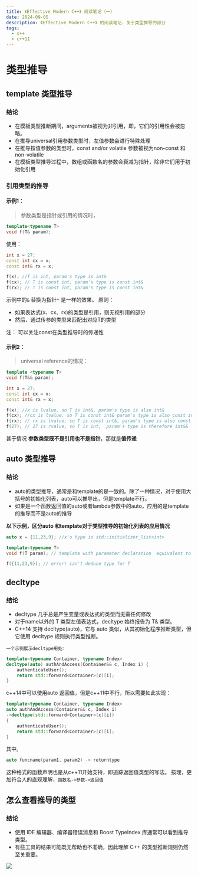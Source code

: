 ```yaml
---
title: 《Effective Modern C++》 阅读笔记（一）
date: 2024-09-05
description: 《Effective Modern C++》 的阅读笔记，关于类型推导的部分
tags:
  - c++
  - c++11
---
```


# 类型推导

## template 类型推导

### 结论
- 在模板类型推断期间，arguments被视为非引用，即，它们的引用性会被忽略。
- 在推导universal引用参数类型时，左值参数会进行特殊处理
- 在推导按值参数的类型时，const and/or volatile 参数被视为non-const 和 non-volatile
- 在模板类型推导过程中，数组或函数名的参数会衰减为指针，除非它们用于初始化引用

### 引用类型的推导
#### 示例1：
> 参数类型是指针或引用的情况时，
```c++
template<typename T> 
void f(T& param);
```
使用：
```c++
int x = 27; 
const int cx = x; 
const int& rx = x;

f(x); //T is int, param's type is int& 
f(cx); // T is const int, param's type is const int& 
f(rx); // T is const int, param's type is const int&
```

示例中的`&` 替换为指针`*` 是一样的效果。
原则：
- 如果表达式(x、cx、rx)的类型是引用，则无视引用的部分
- 然后，通过传参的类型来匹配出对应T的类型

注：  可以关注const在类型推导时的传递性

#### 示例2：
> universal reference的情况：
```c++
template <typename T> 
void f(T&& param); 

int x = 27; 
const int cx = x; 
const int& rx = x;

f(x); //x is lvalue, so T is int&, param's type is alse int& 
f(cx); //cx is lvalue, so T is const int& param's type is also const int& 
f(rx); // rx is lvalue, so T is const int&, param's type is also const int& 
f(27); // 27 is rvalue, so T is int,  param's type is therefore int&&
```

甚于情况 **参数类型既不是引用也不是指针**，那就是**值传递**


## auto 类型推导

### 结论
- auto的类型推导，通常是和template的是一致的。除了一种情况，对于使用大括号的初始化列表，auto可以推导出，但是template不行。
- 如果是一个函数返回值的auto或者lambda参数中的auto，应用的是template的推导而不是auto的推导

**以下示例，区分auto 和template对于类型推导的初始化列表的应用情况**
```c++
auto x = {11,23,9}; //x's type is std::initializer_list<int> 

template<typename T> 
void f(T param); // template with parameter declaration  equivalent to x's declaration 

f({11,23,9}); // error! can't deduce type for T
```



## decltype
### 结论
- decltype 几乎总是产生变量或表达式的类型而无需任何修改
- 对于name以外的 T 类型左值表达式，decltype 始终报告为 T& 类型。
- C++14 支持 decltype(auto)，它与 ​​auto 类似，从其初始化程序推断类型，但它使用 decltype 规则执行类型推断。

`一个示例展示decltype用处`:
```c++
template<typename Container, typename Index> 
decltype(auto) authAndAccess(Container&& c, Index i) { 
	authenticateUser(); 
	return std::forward<Container>(c)[i]; 
}
```
c++14中可以使用auto 返回值，但是c++11中不行，所以需要如此实现：
```c++
template<typename Container, typename Index> 
auto authAndAccess(Container&& c, Index i) 
->decltype(std::forward<Container>(c)[i]) 
{ 
	authenticateUser(); 
	return std::forward<Container>(c)[i]; 
}
```
其中,
```c++
auto funcname(param1, param2) -> returntype
```
这种格式的函数声明也是从c++11开始支持，即追踪返回值类型的写法。 
按理，更加符合人的直观理解，`函数名->参数->返回值`


## 怎么查看推导的类型
### 结论
- 使用 IDE 编辑器、编译器错误消息和 Boost TypeIndex 库通常可以看到推导类型。
- 有些工具的结果可能既无帮助也不准确，因此理解 C++ 的类型推断规则仍然至关重要。

![](/static/blog_pics/effective_modern_cpp.jpg)